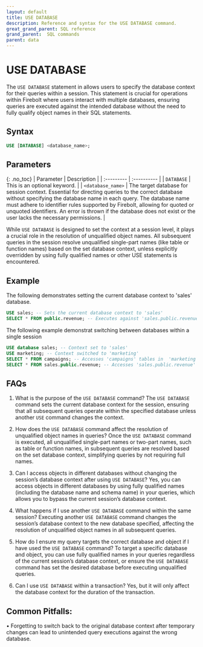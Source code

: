 ```yaml
---
layout: default
title: USE DATABASE
description: Reference and syntax for the USE DATABASE command.
great_grand_parent: SQL reference
grand_parent:  SQL commands
parent: data
---
```


# USE DATABASE

The `USE DATABASE` statement in allows users to specify the database context for their queries within a session. This statement is crucial for operations within Firebolt where users interact with multiple databases, ensuring queries are executed against the intended database without the need to fully qualify object names in their SQL statements.


## Syntax

```sql
USE [DATABASE] <database_name>;
```


## Parameters 

{: .no_toc} 
| Parameter  | Description |
| :--------- | :---------- |
| `DATABASE`                              | This is an optional keyword.  |
| `<database_name>`                      | The target database for session context. Essential for directing queries to the correct database without specifying the database name in each query. The database name must adhere to identifier rules supported by Firebolt, allowing for quoted or unquoted identifiers. An error is thrown if the database does not exist or the user lacks the necessary permissions. |

While `USE DATABASE` is designed to set the context at a session level, it plays a crucial role in the resolution of unqualified object names. All subsequent queries in the session resolve unqualified single-part names (like table or function names) based on the set database context, unless explicitly overridden by using fully qualified names or other USE statements is encountered.


## Example

The following demonstrates setting the current database context to 'sales' database. 

```sql
USE sales; -- Sets the current database context to 'sales'
SELECT * FROM public.revenue; -- Executes against 'sales.public.revenue'
```

The following example demonstrat switching between databases within a single session

```sql
USE database sales; -- Context set to 'sales'
USE marketing; -- Context switched to 'marketing'
SELECT * FROM campaigns; -- Accesses 'campaigns' tables in  'marketing' database using one part name.
SELECT * FROM sales.public.revenue; -- Accesses 'sales.public.revenue' using fully qualified name, despite current context being 'marketing'
```


## FAQs

1.	What is the purpose of the `USE DATABASE` command?
The `USE DATABASE` command sets the current database context for the session, ensuring that all subsequent queries operate within the specified database unless another `USE` command changes the context.

2.	How does the `USE DATABASE` command affect the resolution of unqualified object names in queries?
Once the `USE DATABASE` command is executed, all unqualified single-part names or two-part names, such as table or function names, in subsequent queries are resolved based on the set database context, simplifying queries by not requiring full names. 

3.	Can I access objects in different databases without changing the session’s database context after using `USE DATABASE`?
Yes, you can access objects in different databases by using fully qualified names (including the database name and schema name) in your queries, which allows you to bypass the current session’s database context.

4.	What happens if I use another `USE DATABASE` command within the same session?
Executing another `USE DATABASE` command changes the session’s database context to the new database specified, affecting the resolution of unqualified object names in all subsequent queries.

5.	How do I ensure my query targets the correct database and object if I have used the `USE DATABASE` command?
To target a specific database and object, you can use fully qualified names in your queries regardless of the current session’s database context, or ensure the `USE DATABASE` command has set the desired database before executing unqualified queries.

6.	Can I use `USE DATABASE` within a transaction? 
Yes, but it will only affect the database context for the duration of the transaction.


## Common Pitfalls: 
•	Forgetting to switch back to the original database context after temporary changes can lead to unintended query executions against the wrong database.
